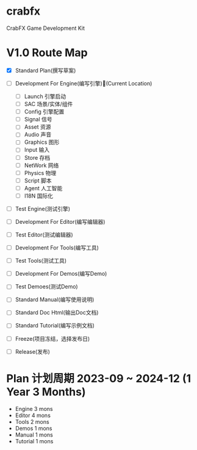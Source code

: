 # crabfx
CrabFX Game Development Kit

# V1.0 Route Map
- [X] Standard Plan(撰写草案) 
- [ ] Development For Engine(编写引擎)🦀(Current Location)
    - [ ] Launch 引擎启动
    - [ ] SAC 场景/实体/组件
    - [ ] Config 引擎配置
    - [ ] Signal 信号
    - [ ] Asset 资源
    - [ ] Audio 声音
    - [ ] Graphics 图形
    - [ ] Input 输入
    - [ ] Store 存档
    - [ ] NetWork 网络
    - [ ] Physics 物理
    - [ ] Script 脚本
    - [ ] Agent 人工智能
    - [ ] I18N 国际化
- [ ] Test Engine(测试引擎)
- [ ] Development For Editor(编写编辑器)
- [ ] Test Editor(测试编辑器)
- [ ] Development For Tools(编写工具)
- [ ] Test Tools(测试工具)
- [ ] Development For Demos(编写Demo)
- [ ] Test Demoes(测试Demo)
- [ ] Standard Manual(编写使用说明)
- [ ] Standard Doc Html(输出Doc文档)
- [ ] Standard Tutorial(编写示例文档)
- [ ] Freeze(项目冻结，选择发布日)
- [ ] Release(发布)


# Plan 计划周期 2023-09 ~ 2024-12 (1 Year 3 Months)
- Engine 3 mons
- Editor 4 mons
- Tools 2 mons
- Demos 1 mons
- Manual 1 mons
- Tutorial 1 mons
